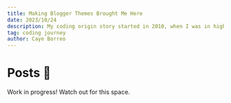 ```yaml
---
title: Making Blogger Themes Brought Me Here
date: 2023/10/24
description: My coding origin story started in 2010, when I was in high school figuring out HTML/CSS to make blog themes.
tag: coding journey
author: Caye Borreo
---
```


# Posts	📝

Work in progress! Watch out for this space.
